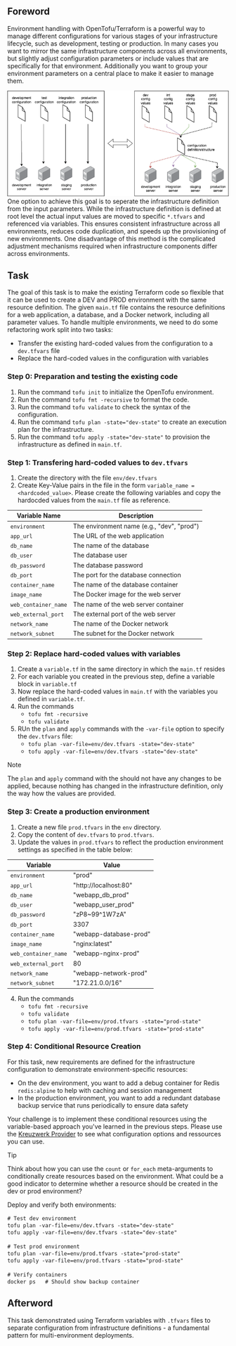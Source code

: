 ## Foreword
Environment handling with OpenTofu/Terraform is a powerful way to manage different configurations for various stages of your infrastructure lifecycle, such as development, testing or production.
In many cases you want to mirror the same infrastructure components across all environments, but slightly adjust configuration parameters or include values that are specifically for that environment.
Additionally you want to group your environment parameters on a central place to make it easier to manage them.

![Environment Handling Overview](../assets/tofu-killercoda-training-enivornment.png)
One option to achieve this goal is to seperate the infrastructure definition from the input parameters. While the infrastructure definition is defined at root level the actual input values are moved to specific `*.tfvars`
and referenced via variables. This ensures consistent infrastructure across all environments, reduces code duplication, and speeds up the provisioning of new environments.
One disadvantage of this method is the complicated adjustment mechanisms required when infrastructure components differ across environments.

## Task
The goal of this task is to make the existing Terraform code so flexible that it can be used to create a DEV and PROD environment with the same resource definition.
The given `main.tf` file contains the resource definitions for a web application, a database, and a Docker network, including all parameter values. To handle multiple environments, we need to do some refactoring work split into two tasks:
- Transfer the existing hard-coded values from the configuration to a `dev.tfvars` file
- Replace the hard-coded values in the configuration with variables

### Step 0: Preparation and testing the existing code
1. Run the command `tofu init` to initialize the OpenTofu environment.
2. Run the command `tofu fmt -recursive` to format the code.
3. Run the command `tofu validate` to check the syntax of the configuration.
4. Run the command `tofu plan -state="dev-state"` to create an execution plan for the infrastructure.
5. Run the command `tofu apply -state="dev-state"` to provision the infrastructure as defined in `main.tf`.

### Step 1: Transfering hard-coded values to `dev.tfvars`
1. Create the directory with the file `env/dev.tfvars`
2. Create Key-Value pairs in the file in the form `variable_name = <hardcoded_value>`. Please create the following variables and copy the hardocded values from the `main.tf` file as reference.

| Variable Name | Description |
|---------------|-------------|
| `environment` | The environment name (e.g., "dev", "prod") |
| `app_url` | The URL of the web application |
| `db_name` | The name of the database |
| `db_user` | The database user |
| `db_password` | The database password |
| `db_port` | The port for the database connection |
| `container_name` | The name of the database container |
| `image_name` | The Docker image for the web server |
| `web_container_name` | The name of the web server container |
| `web_external_port` | The external port of the web server |
| `network_name` | The name of the Docker network |
| `network_subnet` | The subnet for the Docker network |

### Step 2: Replace hard-coded values with variables
1. Create a `variable.tf` in the same directory in which the `main.tf` resides
2. For each variable you created in the previous step, define a variable block in `variable.tf`
3. Now replace the hard-coded values in `main.tf` with the variables you defined in `variable.tf`.
4. Run the commands
   - `tofu fmt -recursive`
   - `tofu validate`
5. RUn the `plan` and `apply` commands with the `-var-file` option to specify the `dev.tfvars` file:
   - `tofu plan -var-file=env/dev.tfvars -state="dev-state"`
   - `tofu apply -var-file=env/dev.tfvars -state="dev-state"`
> [!NOTE]
> The `plan` and `apply` command with the should not have any changes to be applied, because nothing has changed in the infrastructure definition, only the way how the values are provided.

### Step 3: Create a production environment
1. Create a new file `prod.tfvars` in the `env` directory.
2. Copy the content of `dev.tfvars` to `prod.tfvars`.
3. Update the values in `prod.tfvars` to reflect the production environment settings as specified in the table below:

| Variable | Value |
|----------|-------|
| `environment` | "prod" |
| `app_url` | "http://localhost:80" |
| `db_name` | "webapp_db_prod" |
| `db_user` | "webapp_user_prod" |
| `db_password` | "zP8~99^1W7zA" |
| `db_port` | 3307 |
| `container_name` | "webapp-database-prod" |
| `image_name` | "nginx:latest" |
| `web_container_name` | "webapp-nginx-prod" |
| `web_external_port` | 80 |
| `network_name` | "webapp-network-prod" |
| `network_subnet` | "172.21.0.0/16" |
4. Run the commands
   - `tofu fmt -recursive`
   - `tofu validate`
   - `tofu plan -var-file=env/prod.tfvars -state="prod-state"`
   - `tofu apply -var-file=env/prod.tfvars -state="prod-state"`

### Step 4: Conditional Resource Creation

For this task, new requirements are defined for the infrastructure configuration to demonstrate environment-specific resources:
- On the dev environment, you want to add a debug container for Redis `redis:alpine` to help with caching and session management
- In the production environment, you want to add a redundant database backup service that runs periodically to ensure data safety

Your challenge is to implement these conditional resources using the variable-based approach you've learned in the previous steps.
Please use the [Kreuzwerk Provider](https://registry.terraform.io/providers/kreuzwerker/docker/latest/docs) to see what configuration options and ressources you can use.

> [!TIP]
> Think about how you can use the `count` or `for_each` meta-arguments to conditionally create resources based on the environment.
> What could be a good indicator to determine whether a resource should be created in the dev or prod environment?

Deploy and verify both environments:
```
# Test dev environment
tofu plan -var-file=env/dev.tfvars -state="dev-state"
tofu apply -var-file=env/dev.tfvars -state="dev-state"

# Test prod environment
tofu plan -var-file=env/prod.tfvars -state="prod-state"
tofu apply -var-file=env/prod.tfvars -state="prod-state"

# Verify containers
docker ps   # Should show backup container
```

## Afterword

This task demonstrated using Terraform variables with `.tfvars` files to separate configuration from infrastructure definitions - a fundamental pattern for multi-environment deployments.